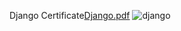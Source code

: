 Django Certificate[Django.pdf](https://github.com/user-attachments/files/16853676/Django.pdf)
![django](https://github.com/user-attachments/assets/7d4670ec-c21b-482c-9a6f-3609116d8556)
